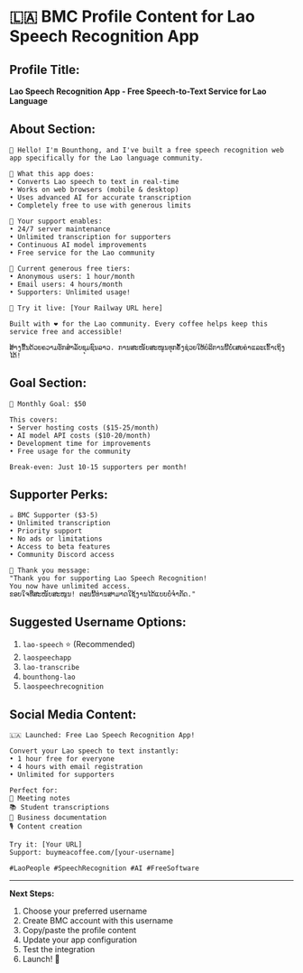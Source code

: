 # 🇱🇦 BMC Profile Content for Lao Speech Recognition App

## Profile Title:
**Lao Speech Recognition App - Free Speech-to-Text Service for Lao Language**

## About Section:
```
🎤 Hello! I'm Bounthong, and I've built a free speech recognition web app specifically for the Lao language community.

🌟 What this app does:
• Converts Lao speech to text in real-time
• Works on web browsers (mobile & desktop)
• Uses advanced AI for accurate transcription
• Completely free to use with generous limits

💝 Your support enables:
• 24/7 server maintenance
• Unlimited transcription for supporters
• Continuous AI model improvements
• Free service for the Lao community

🎯 Current generous free tiers:
• Anonymous users: 1 hour/month
• Email users: 4 hours/month  
• Supporters: Unlimited usage!

🚀 Try it live: [Your Railway URL here]

Built with ❤️ for the Lao community. Every coffee helps keep this service free and accessible!

ສ້າງຂື້ນດ້ວຍຄວາມຮັກສໍາລັບຊຸມຊົນລາວ. ການສະໜັບສະໜູນທຸກຄັ້ງຊ່ວຍໃຫ້ບໍລິການນີ້ບໍ່ເສຍຄ່າແລະເຂົ້າເຖິງໄດ້!
```

## Goal Section:
```
🎯 Monthly Goal: $50

This covers:
• Server hosting costs ($15-25/month)
• AI model API costs ($10-20/month)
• Development time for improvements
• Free usage for the community

Break-even: Just 10-15 supporters per month!
```

## Supporter Perks:
```
☕ BMC Supporter ($3-5)
• Unlimited transcription
• Priority support
• No ads or limitations
• Access to beta features
• Community Discord access

🌟 Thank you message:
"Thank you for supporting Lao Speech Recognition! 
You now have unlimited access. 
ຂອບໃຈທີ່ສະໜັບສະໜູນ! ຕອນນີ້ທ່ານສາມາດໃຊ້ງານໄດ້ແບບບໍ່ຈຳກັດ."
```

## Suggested Username Options:
1. `lao-speech` ⭐ (Recommended)
2. `laospeechapp`
3. `lao-transcribe`
4. `bounthong-lao`
5. `laospeechrecognition`

## Social Media Content:
```
🇱🇦 Launched: Free Lao Speech Recognition App!

Convert your Lao speech to text instantly:
• 1 hour free for everyone
• 4 hours with email registration
• Unlimited for supporters

Perfect for:
📝 Meeting notes
📚 Student transcriptions
💼 Business documentation
🎙️ Content creation

Try it: [Your URL]
Support: buymeacoffee.com/[your-username]

#LaoPeople #SpeechRecognition #AI #FreeSoftware
```

---

**Next Steps:**
1. Choose your preferred username
2. Create BMC account with this username
3. Copy/paste the profile content
4. Update your app configuration
5. Test the integration
6. Launch! 🚀